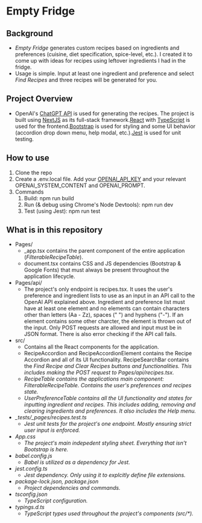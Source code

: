 # Empty Fridge

## Background
* <em>Empty Fridge</em> generates custom recipes based on ingredients and preferences (cuisine, diet specification, spice-level, etc.). I created it to come up with ideas for recipes using leftover ingredients I had in the fridge.
* Usage is simple. Input at least one ingredient and preference and select <i>Find Recipes</i> and three recipes will be generated for you.

## Project Overview
* OpenAI's <a href="https://platform.openai.com/docs/api-reference/chat">ChatGPT API</a> is used for generating the recipes. The project is built using <a href="https://nextjs.org/">NextJS</a> as its full-stack framework.<a href="https://react.dev/">React</a> with <a href="https://www.typescriptlang.org/">TypeScript</a> is used for the frontend.<a href="https://getbootstrap.com/">Bootstrap</a> is used for styling and some UI behavior (accordion drop down menu, help modal, etc.).<a href="https://jestjs.io/">Jest</a> is used for unit testing.

## How to use
1. Clone the repo
2. Create a .env.local file. Add your <a href="https://help.openai.com/en/articles/4936850-where-do-i-find-my-secret-api-key">OPENAI_API_KEY</a> and your relevant OPENAI_SYSTEM_CONTENT and OPENAI_PROMPT.
3. Commands
    1. Build: npm run build
    2. Run (& debug using Chrome's Node Devtools): npm run dev
    3. Test (using Jest): npm run test

## What is in this repository
* Pages/
    * _app.tsx contains the parent component of the entire application (<i>FilterableRecipeTable</i>).
    * document.tsx contains CSS and JS dependencies (Bootstrap & Google Fonts) that must always be present throughout the application lifecycle.
* Pages/api/
    * The project's only endpoint is recipes.tsx. It uses the user's preference and ingredient lists to use as an input in an API call to the OpenAI API explained above. Ingredient and preference list must have at least one element and no elements can contain characters other than letters (Aa - Zz), spaces (" ") and hyphens ("-"). If an element contains some other charcter, the element is thrown out of the input. Only POST requests are allowed and input must be in JSON format. There is also error checking if the API call fails.
* src/
    * Contains all the React components for the application.
    * RecipeAccordion and RecipeAccordionElement contains the Recipe Accordion and all of its UI functionality. RecipeSearchBar contains the <i>Find Recipe<i> and <i>Clear Recipes</i> buttons and functionalities. This includes making the POST request to Pages/api/recipes.tsx.
    * RecipeTable contains the applications main component: <i>FilterableRecipeTable</i>. Contains the user's preferences and recipes state.
    * UserPreferenceTable contains all the UI functionality and states for inputting ingredient and recipes. This includes adding, removing and clearing ingredients and preferences. It also includes the <i>Help</i> menu.
* _tests/_pages/recipes.test.ts
    * <i>Jest</i> unit tests for the project's one endpoint. Mostly ensuring strict user input is enforced.
* App.css
    * The project's main indepedent styling sheet. Everything that isn't Bootstrap is here.
* babel.config.js
    * Babel is utilized as a dependency for <i>Jest</i>.
* jest.config.ts
    * <i>Jest</i> dependency. Only using it to explcitly define file extensions.
* package-lock.json, package.json
    * Project dependencies and commands.
* tsconfig.json
    * <i>TypeScript</i> configuration.
* typings.d.ts
    * <i>TypeScript</i> types used throughout the project's components (src/*).